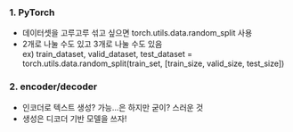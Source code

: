 ### 1. PyTorch   
- 데이터셋을 고루고루 섞고 싶으면 torch.utils.data.random_split 사용   
- 2개로 나눌 수도 있고 3개로 나눌 수도 있음   
ex) train_dataset, valid_dataset, test_dataset = torch.utils.data.random_split(train_set, [train_size, valid_size, test_size])   

### 2. encoder/decoder   
- 인코더로 텍스트 생성? 가능...은 하지만 굳이? 스러운 것   
- 생성은 디코더 기반 모델을 쓰자! 
